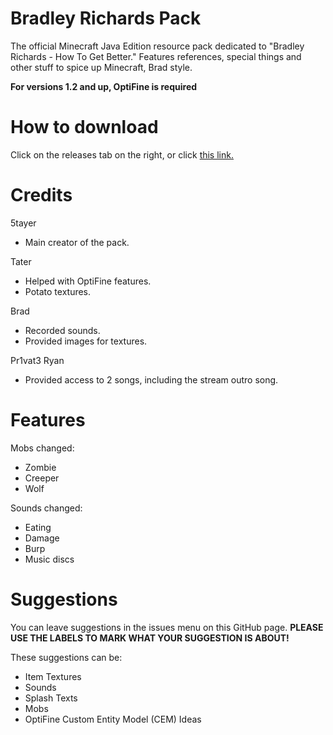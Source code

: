 # Bradley Richards Pack
The official Minecraft Java Edition resource pack dedicated to "Bradley Richards - How To Get Better." Features references, special things and other stuff to spice up Minecraft, Brad style.

**For versions 1.2 and up, OptiFine is required**

# How to download
Click on the releases tab on the right, or click [this link.](https://github.com/5tayer/Bradley-Richards-Pack/releases)

# Credits
5tayer
- Main creator of the pack.

Tater
- Helped with OptiFine features.
- Potato textures.

Brad
- Recorded sounds.
- Provided images for textures.

Pr1vat3 Ryan
- Provided access to 2 songs, including the stream outro song.

# Features
Mobs changed:
- Zombie
- Creeper
- Wolf

Sounds changed:
- Eating
- Damage
- Burp
- Music discs


# Suggestions
You can leave suggestions in the issues menu on this GitHub page. **PLEASE USE THE LABELS TO MARK WHAT YOUR SUGGESTION IS ABOUT!** 

These suggestions can be:
- Item Textures
- Sounds
- Splash Texts
- Mobs
- OptiFine Custom Entity Model (CEM) Ideas
